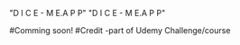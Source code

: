 "D I C E - M E.A P P"
"D I C E - M E.A P P"

#Comming soon!
#Credit -part of Udemy Challenge/course
